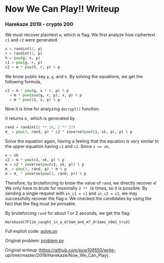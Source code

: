 # Now We Can Play!! Writeup

### Harekaze 2019 - crypto 200

We must recover plaintext `m`, which is flag. We first analyze how ciphertext
`c1` and `c2` were generated.

``` python  
x = randint(2, p)  
r = randint(2, p)  
h = pow(g, x, p)  
c1 = pow(g, r, p)  
c2 = m * pow(h, r, p) % p  
```

We know public key `p`, `g`, and `h`. By solving the equations, we get the
following formula,

``` python  
c2 = m * pow(g, x * r, p) % p  
  = m * pow(pow(g, r, p), x, p) % p  
  = m * pow(c1, x, p) % p  
```

Now it is time for analyzing `decrypt()` function.

It returns `m_` which is generated by

``` python  
rand = randint(2 ** 16, 2 ** 17)  
m_ = pow(3, rand, p) * c2 * inverse(pow(c1, sk, p), p) % p  
```

Solve the equation again, having a feeling that the equation is very similar
to the upper equation having `c1` and `c2`. Since `x == sk`,

``` python  
x = sk  
c2 = m * pow(c1, sk, p) % p  
m = c2 * inverse(pow(c1, sk, p)) % p  
m_ = pow(3, rand, p) * m % p  
m = m_ * inverse(pow(3, rand, p)) % p  
```

Therefore, by bruteforcing to know the value of `rand`, we directly recover
`m`! We only have to brute for maximally `2 ** 16` times, so it is possible.
By sending a single request with `in_c1 = c1` and `in_c2 = c2`, we may
successfully recover the flag `m`. We checked the candidates by using the fact
that the flag must be printable.

By bruteforcing `rand` for about 1 or 2 seconds, we get the flag:

```  
HarekazeCTF{im_caught_in_a_dr3am_and_m7_dr3ams_c0m3_tru3}  
```

Full exploit code: [solve.py](solve.py)

Original problem: [problem.py](problem.py)

Original writeup (https://github.com/pcw109550/write-
up/tree/master/2019/Harekaze/Now_We_Can_Play).